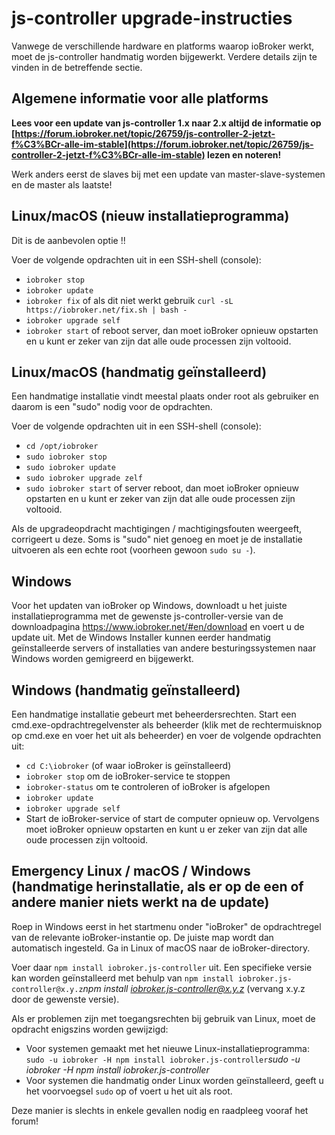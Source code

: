 # js-controller upgrade-instructies

Vanwege de verschillende hardware en platforms waarop ioBroker werkt, moet de js-controller handmatig worden bijgewerkt. Verdere details zijn te vinden in de betreffende sectie.

## Algemene informatie voor alle platforms

**Lees voor een update van js-controller 1.x naar 2.x altijd de informatie op [https://forum.iobroker.net/topic/26759/js-controller-2-jetzt-f%C3%BCr-alle-im-stable](https://forum.iobroker.net/topic/26759/js-controller-2-jetzt-f%C3%BCr-alle-im-stable) lezen en noteren!**

Werk anders eerst de slaves bij met een update van master-slave-systemen en de master als laatste!

## Linux/macOS (nieuw installatieprogramma)
Dit is de aanbevolen optie !!

Voer de volgende opdrachten uit in een SSH-shell (console):
* `iobroker stop`
* `iobroker update`
* `iobroker fix` of als dit niet werkt gebruik `curl -sL https://iobroker.net/fix.sh | bash -`
* `iobroker upgrade self`
* `iobroker start` of reboot server, dan moet ioBroker opnieuw opstarten en u kunt er zeker van zijn dat alle oude processen zijn voltooid.
<!-- copy
iobroker stop
iobroker update
iobroker fix
iobroker upgrade self
iobroker start
-->

## Linux/macOS (handmatig geïnstalleerd)

Een handmatige installatie vindt meestal plaats onder root als gebruiker en daarom is een "sudo" nodig voor de opdrachten.

Voer de volgende opdrachten uit in een SSH-shell (console):
* `cd /opt/iobroker`
* `sudo iobroker stop`
* `sudo iobroker update`
* `sudo iobroker upgrade zelf`
* `sudo iobroker start` of server reboot, dan moet ioBroker opnieuw opstarten en u kunt er zeker van zijn dat alle oude processen zijn voltooid.
<!-- copy
cd /opt/iobroker
sudo iobroker stop
sudo iobroker upgrade
sudo iobroker upgrade self
sudo iobroker start
-->

Als de upgradeopdracht machtigingen / machtigingsfouten weergeeft, corrigeert u deze. Soms is "sudo" niet genoeg en moet je de installatie uitvoeren als een echte root (voorheen gewoon `sudo su -`).

## Windows

Voor het updaten van ioBroker op Windows, downloadt u het juiste installatieprogramma met de gewenste js-controller-versie van de downloadpagina https://www.iobroker.net/#en/download en voert u de update uit. Met de Windows Installer kunnen eerder handmatig geïnstalleerde servers of installaties van andere besturingssystemen naar Windows worden gemigreerd en bijgewerkt.

## Windows (handmatig geïnstalleerd)

Een handmatige installatie gebeurt met beheerdersrechten. Start een cmd.exe-opdrachtregelvenster als beheerder (klik met de rechtermuisknop op cmd.exe en voer het uit als beheerder) en voer de volgende opdrachten uit:

* `cd C:\iobroker` (of waar ioBroker is geïnstalleerd)
* `iobroker stop` om de ioBroker-service te stoppen
* `iobroker-status` om te controleren of ioBroker is afgelopen
* `iobroker update`
* `iobroker upgrade self`
* Start de ioBroker-service of start de computer opnieuw op. Vervolgens moet ioBroker opnieuw opstarten en kunt u er zeker van zijn dat alle oude processen zijn voltooid.
<!-- copy
cd C:\iobroker
iobroker stop
iobroker status
iobroker update
iobroker upgrade self
-->

## Emergency Linux / macOS / Windows (handmatige herinstallatie, als er op de een of andere manier niets werkt na de update)

Roep in Windows eerst in het startmenu onder "ioBroker" de opdrachtregel van de relevante ioBroker-instantie op. De juiste map wordt dan automatisch ingesteld. Ga in Linux of macOS naar de ioBroker-directory.

Voer daar `npm install iobroker.js-controller` uit. Een specifieke versie kan worden geïnstalleerd met behulp van `npm install iobroker.js-controller@x.y.z`*npm install iobroker.js-controller@x.y.z* (vervang x.y.z door de gewenste versie).

Als er problemen zijn met toegangsrechten bij gebruik van Linux, moet de opdracht enigszins worden gewijzigd:

* Voor systemen gemaakt met het nieuwe Linux-installatieprogramma: `sudo -u iobroker -H npm install iobroker.js-controller`*sudo -u iobroker -H npm install iobroker.js-controller*
* Voor systemen die handmatig onder Linux worden geïnstalleerd, geeft u het voorvoegsel `sudo` op of voert u het uit als root.

Deze manier is slechts in enkele gevallen nodig en raadpleeg vooraf het forum!

